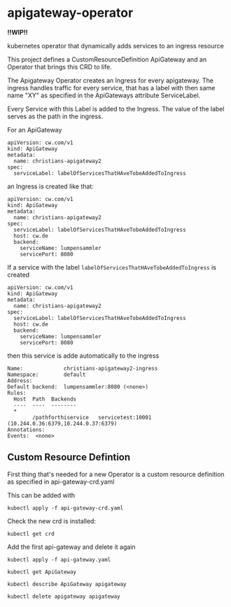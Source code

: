 # apigateway-operator

**!!WIP!!**

kubernetes operator that dynamically adds services to an ingress resource



This project defines a CustomResourceDefinition ApiGateway and an Operator that brings this CRD to life.

The Apigateway Operator creates an Ingress for every apigateway.
The ingress handles traffic for every service, that has a label with then same name "XY" as specified
in the ApiGateways attribute ServiceLabel.


Every Service with this Label is added to the Ingress. The value of the label serves as the path in the ingress.

For an ApiGateway
```
apiVersion: cw.com/v1
kind: ApiGateway
metadata:
  name: christians-apigateway2
spec:
  serviceLabel: labelOfServicesThatHAveTobeAddedToIngress
```

an Ingress is created like that:

```
apiVersion: cw.com/v1
kind: ApiGateway
metadata:
  name: christians-apigateway2
spec:
  serviceLabel: labelOfServicesThatHAveTobeAddedToIngress
  host: cw.de
  backend:
    serviceName: lumpensammler
    servicePort: 8080
```

If a service with the label ```labelOfServicesThatHAveTobeAddedToIngress``` is created
```
apiVersion: cw.com/v1
kind: ApiGateway
metadata:
  name: christians-apigateway2
spec:
  serviceLabel: labelOfServicesThatHAveTobeAddedToIngress
  host: cw.de
  backend:
    serviceName: lumpensammler
    servicePort: 8080
```


then this service is adde automatically to the ingress

```
Name:             christians-apigateway2-ingress
Namespace:        default
Address:
Default backend:  lumpensammler:8080 (<none>)
Rules:
  Host  Path  Backends
  ----  ----  --------
  *
        /pathforthiservice   servicetest:10001 (10.244.0.36:6379,10.244.0.37:6379)
Annotations:
Events:  <none>
```



## Custom Resource Defintion
First thing that's needed for a new Operator is a custom resource definition as specified in api-gateway-crd.yaml

This can be added with
```
kubectl apply -f api-gateway-crd.yaml
```

Check the new  crd is installed:
```
kubectl get crd
```

Add the first api-gateway and delete it again
```
kubectl apply -f api-gateway.yaml

kubectl get ApiGateway

kubectl describe ApiGateway apigateway

kubectl delete apigateway apigateway
```

